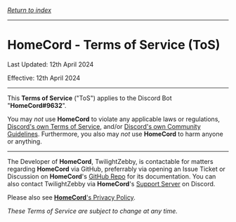 *[Return to index](https://github.com/HomeCord/homecord-docs/blob/main/README.md)*

---

# HomeCord - Terms of Service (ToS)
Last Updated: 12th April 2024

Effective: 12th April 2024

---

This **Terms of Service** ("ToS") applies to the Discord Bot "**HomeCord#9632**".

You may *not* use **HomeCord** to violate any applicable laws or regulations, [Discord's own Terms of Service](https://discord.com/terms), and/or [Discord's own Community Guidelines](https://discord.com/guidelines). Furthermore, you also may *not* use **HomeCord** to harm anyone or anything.

---

The Developer of **HomeCord**, TwilightZebby, is contactable for matters regarding **HomeCord** via GitHub, preferrably via opening an Issue Ticket or Discussion on **HomeCord**'s [GitHub Repo](https://github.com/HomeCord/homecord-docs) for its documentation. You can also contact TwilightZebby via **HomeCord**'s [Support Server](https://discord.gg/4bFgUyWUMY) on Discord.

Please also see [**HomeCord**'s Privacy Policy](https://github.com/HomeCord/homecord-docs/blob/main/PRIVACY_POLICY.md).

*These Terms of Service are subject to change at any time.*
